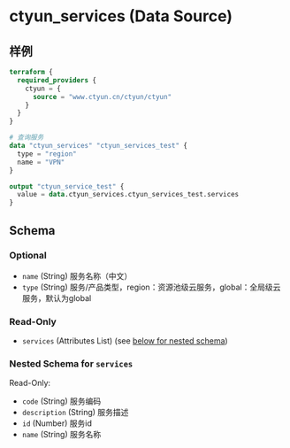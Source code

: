 # ctyun_services (Data Source)



## 样例

```terraform
terraform {
  required_providers {
    ctyun = {
      source = "www.ctyun.cn/ctyun/ctyun"
    }
  }
}

# 查询服务
data "ctyun_services" "ctyun_services_test" {
  type = "region"
  name = "VPN"
}

output "ctyun_service_test" {
  value = data.ctyun_services.ctyun_services_test.services
}
```

<!-- schema generated by tfplugindocs -->
## Schema

### Optional

- `name` (String) 服务名称（中文）
- `type` (String) 服务/产品类型，region：资源池级云服务，global：全局级云服务，默认为global

### Read-Only

- `services` (Attributes List) (see [below for nested schema](#nestedatt--services))

<a id="nestedatt--services"></a>
### Nested Schema for `services`

Read-Only:

- `code` (String) 服务编码
- `description` (String) 服务描述
- `id` (Number) 服务id
- `name` (String) 服务名称